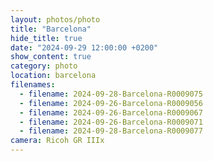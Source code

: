 ```yaml
---
layout: photos/photo
title: "Barcelona"
hide_title: true
date: "2024-09-29 12:00:00 +0200"
show_content: true
category: photo
location: barcelona
filenames:
  - filename: 2024-09-28-Barcelona-R0009075
  - filename: 2024-09-26-Barcelona-R0009056
  - filename: 2024-09-26-Barcelona-R0009067
  - filename: 2024-09-26-Barcelona-R0009071
  - filename: 2024-09-28-Barcelona-R0009077
camera: Ricoh GR IIIx
---
```

